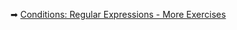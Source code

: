 ➡ [Conditions: Regular Expressions - More Exercises](https://judge.softuni.org/Contests/Practice/DownloadResource/40512)
